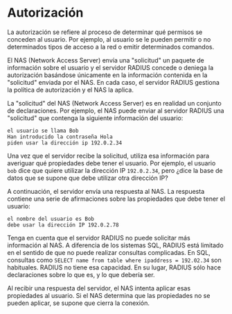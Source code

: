 # Autorización
La autorización se refiere al proceso de determinar qué permisos se conceden al usuario. Por ejemplo, al usuario se le pueden permitir o no determinados tipos de acceso a la red o emitir determinados comandos.

El NAS (Network Access Server) envía una "solicitud" un paquete de información sobre el usuario y el servidor RADIUS concede o deniega la autorización basándose únicamente en la información contenida en la "solicitud" enviada por el NAS. En cada caso, el servidor RADIUS gestiona la política de autorización y el NAS la aplica.

La "solicitud" del NAS (Network Access Server) es en realidad un conjunto de declaraciones. Por ejemplo, el NAS puede enviar al servidor RADIUS una "solicitud" que contenga la siguiente información del usuario:

```
el usuario se llama Bob
Han introducido la contraseña Hola
piden usar la dirección ip 192.0.2.34
```

Una vez que el servidor recibe la solicitud, utiliza esa información para averiguar qué propiedades debe tener el usuario. Por ejemplo, el usuario `bob` dice que quiere utilizar la dirección IP `192.0.2.34`, pero ¿dice la base de datos que se supone que debe utilizar otra dirección IP?

A continuación, el servidor envía una respuesta al NAS. La respuesta contiene una serie de afirmaciones sobre las propiedades que debe tener el usuario:

```
el nombre del usuario es Bob
debe usar la dirección IP 192.0.2.78
```

Tenga en cuenta que el servidor RADIUS no puede solicitar más información al NAS. A diferencia de los sistemas SQL, RADIUS está limitado en el sentido de que no puede realizar consultas complicadas. En SQL, consultas como `SELECT name from table where ipaddress = 192.02.34` son habituales. RADIUS no tiene esa capacidad. En su lugar, RADIUS sólo hace declaraciones sobre lo que es, y lo que debería ser.

Al recibir una respuesta del servidor, el NAS intenta aplicar esas propiedades al usuario. Si el NAS determina que las propiedades no se pueden aplicar, se supone que cierra la conexión.

